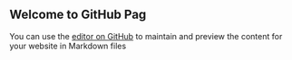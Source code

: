 ## Welcome to GitHub Pag
You can use the [editor on GitHub](https://github.com/chaixs/chaixs.github.io/edit/master/index.md) to maintain and preview the content for your website in Markdown files


